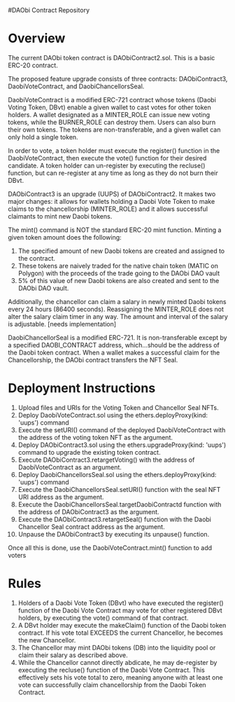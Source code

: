 #DAObi Contract Repository

# Overview

The current DAObi token contract is DAObiContract2.sol.  This is a basic ERC-20 contract.

The proposed feature upgrade consists of three contracts: DAObiContract3, DaobiVoteContract, and DaobiChancellorsSeal.  

DaobiVoteContract is a modified ERC-721 contract whose tokens (Daobi Voting Token, DBvt) enable a given wallet to cast votes for other token holders.  A wallet designated as a MINTER_ROLE can issue new voting tokens, while the BURNER_ROLE can destroy them.  Users can also burn their own tokens.  The tokens are non-transferable, and a given wallet can only hold a single token.  

In order to vote, a token holder must execute the register() function in the DaobiVoteContract, then execute the vote() function for their desired candidate.  A token holder can un-register by executing the recluse() function, but can re-register at any time as long as they do not burn their DBvt.  

DAObiContract3 is an upgrade (UUPS) of DAObiContract2.  It makes two major changes: it allows for wallets holding a Daobi Vote Token to make claims to the chancellorship (MINTER_ROLE) and it allows successful claimants to mint new Daobi tokens.

The mint() command is NOT the standard ERC-20 mint function.  Minting a given token amount does the following:
1. The specified amount of new Daobi tokens are created and assigned to the contract.
2. These tokens are naively traded for the native chain token (MATIC on Polygon) with the proceeds of the trade going to the DAObi DAO vault
3. 5% of this value of new Daobi tokens are also created and sent to the DAObi DAO vault.

Additionally, the chancellor can claim a salary in newly minted Daobi tokens every 24 hours (86400 seconds).  Reassigning the MINTER_ROLE does not alter the salary claim timer in any way.  The amount and interval of the salary is adjustable. [needs implementation]

DaobiChancellorSeal is a modified ERC-721.  It is non-transferable except by a specified DAOBI_CONTRACT address, which...should be the address of the Daobi token contract.  When a wallet makes a successful claim for the Chancellorship, the DAObi contract transfers the NFT Seal.

# Deployment Instructions

1. Upload files and URIs for the Voting Token and Chancellor Seal NFTs.
2. Deploy DaobiVoteContract.sol using the ethers.deployProxy(kind: 'uups') command
3. Execute the setURI() command of the deployed DaobiVoteContract with the address of the voting token NFT as the argument.
4. Deploy DAObiContract3.sol using the ethers.upgradeProxy(kind: 'uups') command to upgrade the existing token contract.
5. Execute DAObiContract3.retargetVoting() with the address of DaobiVoteContract as an argument.
6. Deploy DaobiChancellorsSeal.sol using the ethers.deployProxy(kind: 'uups') command
7. Execute the DaobiChancellorsSeal.setURI() function with the seal NFT URI address as the argument.
8. Execute the DaobiChancellorsSeal.targetDaobiContractd function with the address of DAObiContract3 as the argument.
9. Execute the DAObiContract3.retargetSeal() function with the Daobi Chancellor Seal contract address as the argument.
10. Unpause the DAObiContract3 by executing its unpause() function.

Once all this is done, use the DaobiVoteContract.mint() function to add voters

# Rules

1. Holders of a Daobi Vote Token (DBvt) who have executed the register() function of the Daobi Vote Contract may vote for other registered DBvt holders, by executing the vote() command of that contract.
2. A DBvt holder may execute the makeClaim() function of the Daobi token contract.  If his vote total EXCEEDS the current Chancellor, he becomes the new Chancellor.
3. The Chancellor may mint DAObi tokens (DB) into the liquidity pool or claim their salary as described above.
4. While the Chancellor cannot directly abdicate, he may de-register by executing the recluse() function of the Daobi Vote Contract.  This effectively sets his vote total to zero, meaning anyone with at least one vote can successfully claim chancellorship from the Daobi Token Contract.